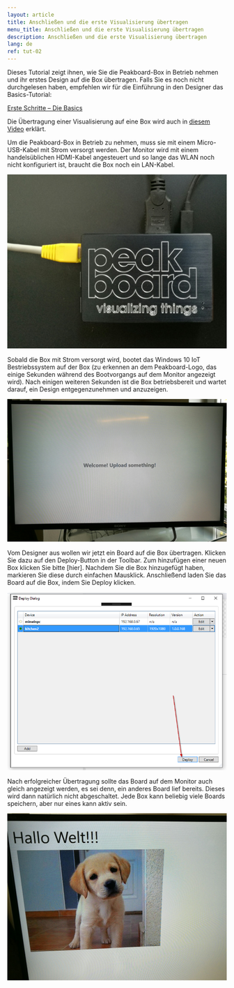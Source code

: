 ```yaml
---
layout: article
title: Anschließen und die erste Visualisierung übertragen
menu_title: Anschließen und die erste Visualisierung übertragen
description: Anschließen und die erste Visualisierung übertragen
lang: de
ref: tut-02
---
```

Dieses Tutorial zeigt ihnen, wie Sie die Peakboard-Box in Betrieb nehmen und ihr erstes Design auf die Box übertragen. Falls Sie es noch nicht durchgelesen haben, empfehlen wir für die Einführung in den Designer das Basics-Tutorial:

[Erste Schritte – Die Basics](/tutorials/01-de-peakboard-designer-basics.html)



Die Übertragung einer Visualisierung auf eine Box wird auch in [diesem Video](https://www.youtube.com/watch?v=lQeVf3EiyUI&%20feature=youtu.%20be) erklärt.



Um die Peakboard-Box in Betrieb zu nehmen, muss sie mit einem Micro-USB-Kabel mit Strom versorgt werden. Der Monitor wird mit einem handelsüblichen HDMI-Kabel angesteuert und so lange das WLAN noch nicht konfiguriert ist, braucht die Box noch ein LAN-Kabel.

![image_1](/assets/images/Tutorial/Connecting/TutorialBox01.jpg)

Sobald die Box mit Strom versorgt wird, bootet das Windows 10 IoT Bestriebssystem auf der Box (zu erkennen an dem Peakboard-Logo, das einige Sekunden während des Bootvorgangs auf dem Monitor angezeigt wird). Nach einigen weiteren Sekunden ist die Box betriebsbereit und wartet darauf, ein Design entgegenzunehmen und anzuzeigen.

![image_1](/assets/images/Tutorial/Connecting/TutorialBox02.jpg)

Vom Designer aus wollen wir jetzt ein Board auf die Box übertragen. Klicken Sie dazu auf den Deploy-Button in der Toolbar. Zum hinzufügen einer neuen Box klicken Sie bitte [hier]. Nachdem Sie die Box hinzugefügt haben, markieren Sie diese durch einfachen Mausklick. Anschließend laden Sie das Board auf die Box, indem Sie Deploy klicken.

![image_1](/assets/images/Tutorial/Connecting/ErsteSchrittePBBox2.png)

Nach erfolgreicher Übertragung sollte das Board auf dem Monitor auch gleich angezeigt werden, es sei denn, ein anderes Board lief bereits. Dieses wird dann natürlich nicht abgeschaltet. Jede Box kann beliebig viele Boards speichern, aber nur eines kann aktiv sein.

![image_1](/assets/images/Tutorial/Connecting/TutorialBox05.jpg)

